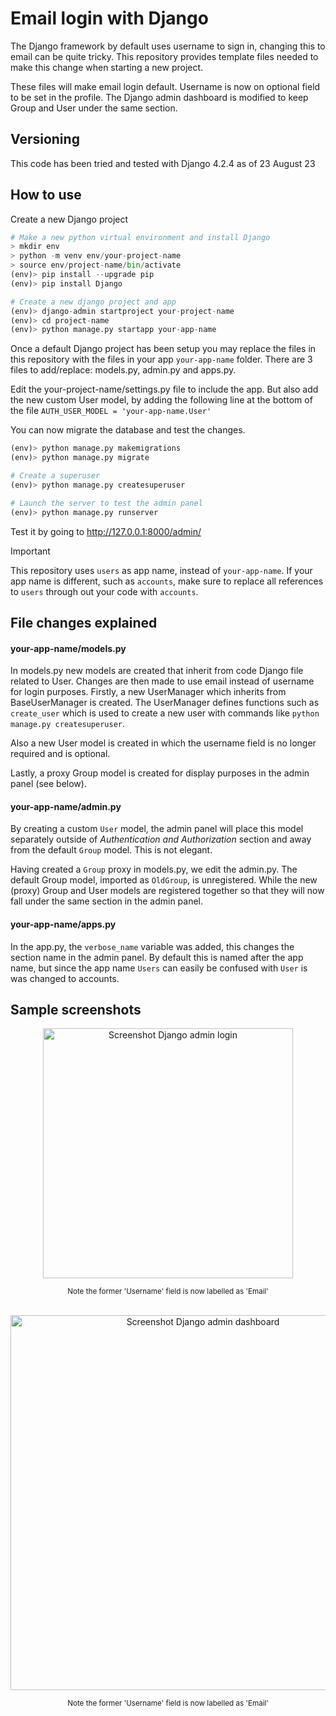 # Email login with Django
The Django framework by default uses username to sign in, changing this to email can be quite tricky. This repository provides template files needed to make this change when starting a new project.

These files will make email login default. Username is now on optional field to be set in the profile. The Django admin dashboard is modified to keep Group and User under the same section.

## Versioning

This code has been tried and tested with Django 4.2.4 as of 23 August 23

## How to use

Create a new Django project 

```python
# Make a new python virtual environment and install Django
> mkdir env
> python -m venv env/your-project-name
> source env/project-name/bin/activate
(env)> pip install --upgrade pip
(env)> pip install Django

# Create a new django project and app
(env)> django-admin startproject your-project-name
(env)> cd project-name
(env)> python manage.py startapp your-app-name
```

Once a default Django project has been setup you may replace the files in this repository with the files in your app `your-app-name` folder. There are 3 files to add/replace: models.py, admin.py and apps.py.

Edit the your-project-name/settings.py file to include the app. But also add the new custom User model, by adding the following line at the bottom of the file `AUTH_USER_MODEL = 'your-app-name.User'`

You can now migrate the database and test the changes.

```python
(env)> python manage.py makemigrations
(env)> python manage.py migrate

# Create a superuser
(env)> python manage.py createsuperuser

# Launch the server to test the admin panel
(env)> python manage.py runserver
```

Test it by going to http://127.0.0.1:8000/admin/

> [!IMPORTANT]   
> This repository uses `users` as app name, instead of `your-app-name`. If your app name is different, such as `accounts`, make sure to replace all references to `users` through out your code with `accounts`.

## File changes explained

#### your-app-name/models.py

In models.py new models are created that inherit from code Django file related to User. Changes are then made to use email instead of username for login purposes. Firstly, a new UserManager which inherits from BaseUserManager is created. The UserManager defines functions such as `create_user` which is used to create a new user with commands like `python manage.py createsuperuser`. 

Also a new User model is created in which the username field is no longer required and is optional.

Lastly, a proxy Group model is created for display purposes in the admin panel (see below).

#### your-app-name/admin.py

By creating a custom `User` model, the admin panel will place this model separately outside of _Authentication and Authorization_ section and away from the default `Group` model. This is not elegant. 

Having created a `Group` proxy in models.py, we edit the admin.py. The default Group model, imported as `OldGroup`, is unregistered. While the new (proxy) Group and User models are registered together so that they will now fall under the same section in the admin panel.

#### your-app-name/apps.py

In the app.py, the `verbose_name` variable was added, this changes the section name in the admin panel. By default this is named after the app name, but since the app name `Users` can easily be confused with `User` is was changed to accounts.

## Sample screenshots
<div align="center">
    <img width="400" alt="Screenshot Django admin login" src="https://github.com/pxv8780/django-email-sign-in/assets/22942635/4d51889c-d894-47af-8310-ed7cb81cf533">
    <p><sup>Note the former 'Username' field is now labelled as 'Email'</sup></p>
    <br>
</div>

<div align="center">
    <img align="center" width="600" alt="Screenshot Django admin dashboard" src="https://github.com/pxv8780/django-email-sign-in/assets/22942635/f775d8a7-3ea2-4661-9e97-69943bd38634">
    <p><sup>Note the former 'Username' field is now labelled as 'Email'</sup></p>
    <br>
</div>

